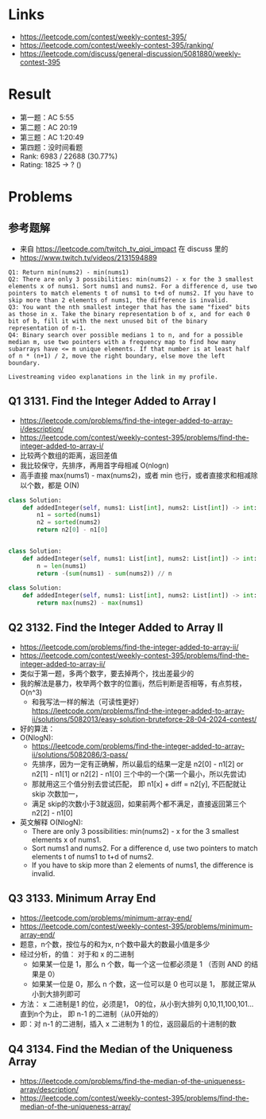 # Links

- https://leetcode.com/contest/weekly-contest-395/
- https://leetcode.com/contest/weekly-contest-395/ranking/
- https://leetcode.com/discuss/general-discussion/5081880/weekly-contest-395

# Result

- 第一题：AC 5:55
- 第二题：AC 20:19
- 第三题：AC 1:20:49
- 第四题：没时间看题
- Rank: 6983 / 22688 (30.77%)
- Rating: 1825 -> ? ()

# Problems

## 参考题解
- 来自 https://leetcode.com/twitch_tv_qiqi_impact 在 discuss 里的
- https://www.twitch.tv/videos/2131594889
```
Q1: Return min(nums2) - min(nums1)
Q2: There are only 3 possibilities: min(nums2) - x for the 3 smallest elements x of nums1. Sort nums1 and nums2. For a difference d, use two pointers to match elements t of nums1 to t+d of nums2. If you have to skip more than 2 elements of nums1, the difference is invalid.
Q3: You want the nth smallest integer that has the same "fixed" bits as those in x. Take the binary representation b of x, and for each 0 bit of b, fill it with the next unused bit of the binary representation of n-1.
Q4: Binary search over possible medians 1 to n, and for a possible median m, use two pointers with a frequency map to find how many subarrays have <= m unique elements. If that number is at least half of n * (n+1) / 2, move the right boundary, else move the left boundary.

Livestreaming video explanations in the link in my profile.
```

## Q1 3131. Find the Integer Added to Array I
- https://leetcode.com/problems/find-the-integer-added-to-array-i/description/
- https://leetcode.com/contest/weekly-contest-395/problems/find-the-integer-added-to-array-i/
- 比较两个数组的距离，返回差值
- 我比较保守，先排序，再用首字母相减 O(nlogn)
- 高手直接 max(nums1) - max(nums2)，或者 min 也行，或者直接求和相减除以个数，都是 O(N)

```python
class Solution:
    def addedInteger(self, nums1: List[int], nums2: List[int]) -> int:
        n1 = sorted(nums1)
        n2 = sorted(nums2)
        return n2[0] - n1[0]


class Solution:
    def addedInteger(self, nums1: List[int], nums2: List[int]) -> int:
        n = len(nums1)
        return -(sum(nums1) - sum(nums2)) // n
    
class Solution:
    def addedInteger(self, nums1: List[int], nums2: List[int]) -> int:
        return max(nums2) - max(nums1)

```


## Q2 3132. Find the Integer Added to Array II
- https://leetcode.com/problems/find-the-integer-added-to-array-ii/
- https://leetcode.com/contest/weekly-contest-395/problems/find-the-integer-added-to-array-ii/
- 类似于第一题，多两个数字，要去掉两个，找出差最少的
- 我的解法是暴力，枚举两个数字的位置ij，然后判断是否相等，有点剪枝，O(n^3)
  - 和我写法一样的解法（可读性更好） https://leetcode.com/problems/find-the-integer-added-to-array-ii/solutions/5082013/easy-solution-bruteforce-28-04-2024-contest/
- 好的算法：
- O(NlogN):
  - https://leetcode.com/problems/find-the-integer-added-to-array-ii/solutions/5082086/3-pass/ 
  - 先排序，因为一定有正确解，所以最后的结果一定是 n2[0] - n1[2] or n2[1] - n1[1] or n2[2] - n1[0] 三个中的一个(第一个最小，所以先尝试)
  - 那就用这三个值分别去尝试匹配， 即  n1[x] + diff = n2[y], 不匹配就让 skip 次数加一，
  - 满足 skip的次数小于3就返回，如果前两个都不满足，直接返回第三个 n2[2] - n1[0]
- 英文解释 O(NlogN):
  - There are only 3 possibilities: min(nums2) - x for the 3 smallest elements x of nums1. 
  - Sort nums1 and nums2. For a difference d, use two pointers to match elements t of nums1 to t+d of nums2. 
  - If you have to skip more than 2 elements of nums1, the difference is invalid.

## Q3  3133. Minimum Array End
- https://leetcode.com/problems/minimum-array-end/
- https://leetcode.com/contest/weekly-contest-395/problems/minimum-array-end/
- 题意，n个数，按位与的和为x, n个数中最大的数最小值是多少
- 经过分析，的值： 对于和 x 的二进制
  - 如果某一位是 1，那么 n 个数，每一个这一位都必须是 1 （否则 AND 的结果是 0）
  - 如果某一位是 0，那么 n 个数，这一位可以是 0 也可以是 1， 那就正常从小到大排列即可
- 方法： x 二进制是1 的位，必须是1， 0的位，从小到大排列 0,10,11,100,101... 直到n个为止， 即 n-1 的二进制（从0开始的）
- 即：对 n-1 的二进制，插入 x 二进制为 1 的位，返回最后的十进制的数

## Q4 3134. Find the Median of the Uniqueness Array
- https://leetcode.com/problems/find-the-median-of-the-uniqueness-array/description/
- https://leetcode.com/contest/weekly-contest-395/problems/find-the-median-of-the-uniqueness-array/